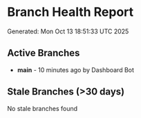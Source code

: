 # Branch Health Report
Generated: Mon Oct 13 18:51:33 UTC 2025

## Active Branches
- **main** - 10 minutes ago by Dashboard Bot

## Stale Branches (>30 days)
No stale branches found
